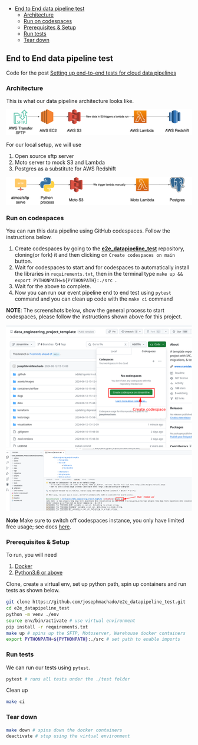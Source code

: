 
* [End to End data pipeline test](#end-to-end-data-pipeline-test)
    * [Architecture](#architecture)
    * [Run on codespaces](#run-on-codespaces)
    * [Prerequisites & Setup](#prerequisites--setup)
    * [Run tests](#run-tests)
    * [Tear down](#tear-down)

## End to End data pipeline test

Code for the post [Setting up end-to-end tests for cloud data pipelines](https://www.startdataengineering.com/post/setting-up-e2e-tests/)

### Architecture

This is what our data pipeline architecture looks like.

![Architecture](/assets/images/arch.png)

For our local setup, we will use

1. Open source sftp server
2. Moto server to mock S3 and Lambda
3. Postgres as a substitute for AWS Redshift

![Local Architecture](/assets/images/arch-lcl.png)

### Run on codespaces

You can run this data pipeline using GitHub codespaces. Follow the instructions below.

1. Create codespaces by going to the **[e2e_datapipeline_test](https://github.com/josephmachado/e2e_datapipeline_test)** repository, cloning(or fork) it and then clicking on `Create codespaces on main` button.
2. Wait for codespaces to start and for codespaces to automatically install the libraries in `requirements.txt`, then in the terminal type `make up && export PYTHONPATH=${PYTHONPATH}:./src `.
3. Wait for the above to complete.
4. Now you can run our event pipeline end to end test using `pytest` command and you can clean up code with the `make ci` command

**NOTE**: The screenshots below, show the general process to start codespaces, please follow the instructions shown above for this project.

![codespace start](./assets/images/cs1.png)
![codespace make up](./assets/images/cs2.png)

**Note** Make sure to switch off codespaces instance, you only have limited free usage; see docs [here](https://github.com/features/codespaces#pricing).

### Prerequisites & Setup

To run, you will need

1. [Docker](https://docs.docker.com/engine/install/)
2. [Python3.6 or above](https://www.python.org/downloads/)

Clone, create a virtual env, set up python path, spin up containers and run tests as shown below.

```bash
git clone https://github.com/josephmachado/e2e_datapipeline_test.git
cd e2e_datapipeline_test
python -m venv ./env
source env/bin/activate # use virtual environment
pip install -r requirements.txt
make up # spins up the SFTP, Motoserver, Warehouse docker containers
export PYTHONPATH=${PYTHONPATH}:./src # set path to enable imports
```

### Run tests

We can run our tests using `pytest`.

```bash
pytest # runs all tests under the ./test folder
```

Clean up

```bash
make ci
```

### Tear down

```bash
make down # spins down the docker containers
deactivate # stop using the virtual environment
```
